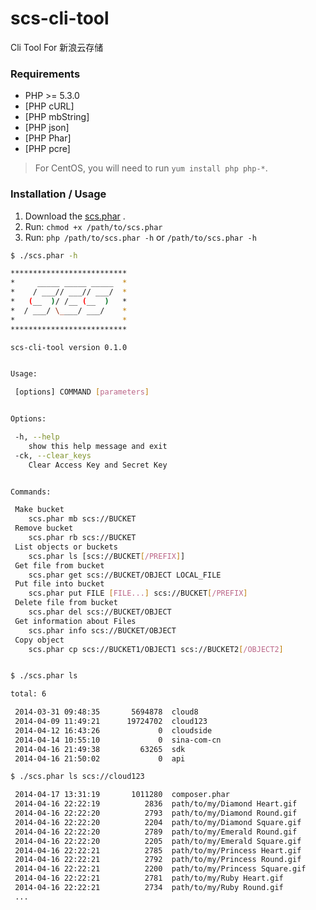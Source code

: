 scs-cli-tool
============

Cli Tool For 新浪云存储


### Requirements

* PHP >= 5.3.0
* [PHP cURL]
* [PHP mbString]
* [PHP json]
* [PHP Phar]
* [PHP pcre]

> For CentOS, you will need to run `yum install php php-*`.

### Installation / Usage

1. Download the [scs.phar](http://sdk.sinastorage.cn/scs.phar) .
2. Run: `chmod +x /path/to/scs.phar`
3. Run: `php /path/to/scs.phar -h` or `/path/to/scs.phar -h`
``` sh
$ ./scs.phar -h

**************************
*     _____ _____ _____  *
*    / ___// ___// ___/  *
*   (__  )/ /__ (__  )   *
*  / ___/ \____/ ___/    *
*                        *
**************************

scs-cli-tool version 0.1.0


Usage:

 [options] COMMAND [parameters]


Options:

 -h, --help
 	show this help message and exit
 -ck, --clear_keys
 	Clear Access Key and Secret Key


Commands:

 Make bucket
 	scs.phar mb scs://BUCKET
 Remove bucket
 	scs.phar rb scs://BUCKET
 List objects or buckets
 	scs.phar ls [scs://BUCKET[/PREFIX]]
 Get file from bucket
 	scs.phar get scs://BUCKET/OBJECT LOCAL_FILE
 Put file into bucket
 	scs.phar put FILE [FILE...] scs://BUCKET[/PREFIX]
 Delete file from bucket
 	scs.phar del scs://BUCKET/OBJECT
 Get information about Files
 	scs.phar info scs://BUCKET/OBJECT
 Copy object
 	scs.phar cp scs://BUCKET1/OBJECT1 scs://BUCKET2[/OBJECT2]


$ ./scs.phar ls

total: 6

 2014-03-31 09:48:35	   5694878	cloud8                        
 2014-04-09 11:49:21	  19724702	cloud123                      
 2014-04-12 16:43:26	         0	cloudside                     
 2014-04-14 10:55:10	         0	sina-com-cn                   
 2014-04-16 21:49:38	     63265	sdk                           
 2014-04-16 21:50:02	         0	api     

$ ./scs.phar ls scs://cloud123

 2014-04-17 13:31:19	   1011280	composer.phar          
 2014-04-16 22:22:19	      2836	path/to/my/Diamond Heart.gif  
 2014-04-16 22:22:20	      2793	path/to/my/Diamond Round.gif  
 2014-04-16 22:22:20	      2204	path/to/my/Diamond Square.gif 
 2014-04-16 22:22:20	      2789	path/to/my/Emerald Round.gif  
 2014-04-16 22:22:20	      2205	path/to/my/Emerald Square.gif 
 2014-04-16 22:22:21	      2785	path/to/my/Princess Heart.gif 
 2014-04-16 22:22:21	      2792	path/to/my/Princess Round.gif 
 2014-04-16 22:22:21	      2200	path/to/my/Princess Square.gif
 2014-04-16 22:22:21	      2781	path/to/my/Ruby Heart.gif     
 2014-04-16 22:22:21	      2734	path/to/my/Ruby Round.gif     
 ...

```

